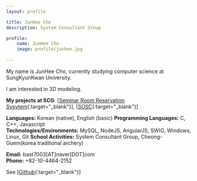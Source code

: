 ```yaml
---
layout: profile

title: JunHee Cho
description: System Consultant Group

profile:
    name: JunHee Cho
    image: profile/junhee.jpg
    
---
```


My name is JunHee Cho, currently studying computer science at SungKyunKwan University. 

I am interested in 3D modeling. 

<strong>My projects at SCG</strong>: [[Seminar Room Reservation Sysytem](http://scg.skku.ac.kr/seminar/){:target="\_blank"}], [[SOSC](http://sosc.skku.edu){:target="\_blank"}]  

<strong>Languages:</strong> Korean (native), English (basic) 
<strong>Programming Languages:</strong> C, C++, Javascript  
<strong>Technologies/Environments:</strong> MySQL, NodeJS, AngularJS, SWIG, Windows, Linux, Git 
<strong>School Activities:</strong> System Consultant Group, Cheong-Guem(korea traditional archery)

<strong>Email:</strong> bast7003[AT]naver[DOT]com  
<strong>Phone:</strong> +82-10-4464-2152  

<!--See [[Resume](https://systemconsultantgroup.github.io/scg-folio/assets/img/resume/eunchan.pdf){:target="\_blank"}],-->
See [[Github](https://github.com/CHOJUNEHEE){:target="\_blank"}]  
